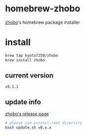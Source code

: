 # homebrew-zhobo
[zhobo](https://github.com/kyoto7250/zhobo)'s homebrew package installer

# install
```bash
brew tap kyoto7250/zhobo
brew install zhobo
```

## current version
`v0.1.1`

## update info
[zhobo's release page](https://github.com/kyoto7250/zhobo/releases/)

```bash
# please use project-root directory
bash update.sh v0.x.x
```